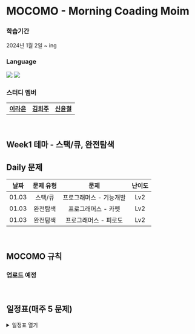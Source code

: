 # MOCOMO - Morning Coading Moim
### 학습기간
2024년 1월 2일 ~ ing

### Language
<img src="https://img.shields.io/badge/Java-007396.svg?&style=for-the-badge&logo=Java&logoColor=white"> <img src="https://img.shields.io/badge/python-007396.svg?&style=for-the-badge&logo=Java&logoColor=white"> 
### 스터디 멤버
<table>
  <tr>
    <td align="center"><a href="https://github.com/raeunlee"><b>이라은</b></a></td>
    <td align="center"><a href="https://github.com/hejoo345"><b>김희주</b></a></td>
    <td align="center"><a href="https://github.com/syc98syc"><b>신윤철</b></a></td>
  </tr>
</table>
<br/>

## Week1 테마 - 스택/큐, 완전탐색
## Daily 문제

| 날짜 | 문제 유형 | 문제 | 난이도 |
|:---:|:---:|:---:|:---:|
| 01.03| 스택/큐 | 프로그래머스 - 기능개발 | Lv2 |
| 01.03| 완전탐색 | 프로그래머스 - 카펫 | Lv2 |
| 01.03| 완전탐색 | 프로그래머스 - 피로도 | Lv2 |

<br/>

## MOCOMO 규칙
### 업로드 예정

<br/>

## 일정표(매주 5 문제)
<details>
  <summary>일정표 열기</summary>
 
| 날짜 | 문제 유형 | 문제 | 난이도 |
|:---:|:---:|:---:|:---:|
| 01.02| 스택/큐 | 프로그래머스 - 같은 숫자는 싫어 | Lv1 |
| 01.02| 완전탐색 | 프로그래머스 - 소수 찾기 | Lv2 |


  </details>
<br/>
